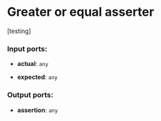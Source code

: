 # Greater or equal asserter

[testing]

### Input ports:

* __actual__: `any`


* __expected__: `any`

### Output ports:

* __assertion__: `any`

